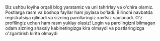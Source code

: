 Biz ushbu loyiha orqali blog yaratamiz va uni tahrirlay va o'chira olamiz. Postlarga rasm va boshqa fayllar ham joylasa bo'ladi.
Birinchi navbatda registratsiya qilinadi va sizning parollaringiz xavfsiz saqlanadi. O'z profilingiz uchun ham rasm yuklay olasiz! 
Login va parolingizni bilmagan odam sizning shaxsiy kabinetingizga kira olmaydi va postlaringizga o'zgartirish kirita olmaydi
